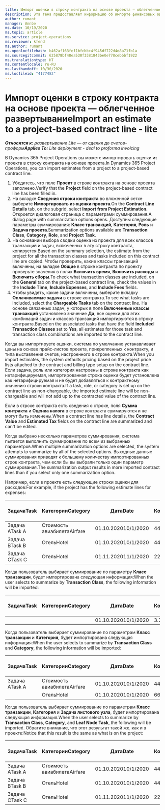 ```yaml
---
title: Импорт оценки в строку контракта на основе проекта — облегченное развертывание
description: Эта тема предоставляет информацию об импорте финансовых оценок из проекта в строку контракта.
author: rumant
manager: Annbe
ms.date: 10/19/2020
ms.topic: article
ms.service: project-operations
ms.reviewer: kfend
ms.author: rumant
ms.openlocfilehash: b462af163fef1bfcbbc4f945df722d4e8a71fb1a
ms.sourcegitcommit: 625878bf48ea530f3381843be0e778cebbbf1922
ms.translationtype: HT
ms.contentlocale: ru-RU
ms.lasthandoff: 10/30/2020
ms.locfileid: "4177482"
---
```

# <a name="import-an-estimate-to-a-project-based-contract-line---lite"></a><span data-ttu-id="6bbcc-103">Импорт оценки в строку контракта на основе проекта — облегченное развертывание</span><span class="sxs-lookup"><span data-stu-id="6bbcc-103">Import an estimate to a project-based contract line - lite</span></span>

<span data-ttu-id="6bbcc-104">_**Относится к:** развертывание Lite — от сделки до счетов-проформ_</span><span class="sxs-lookup"><span data-stu-id="6bbcc-104">_**Applies To:** Lite deployment - deal to proforma invoicing_</span></span>

<span data-ttu-id="6bbcc-105">В Dynamics 365 Project Operations вы можете импортировать оценки из проекта в строку контракта на основе проекта.</span><span class="sxs-lookup"><span data-stu-id="6bbcc-105">In Dynamics 365 Project Operations, you can import estimates from a project to a project-based contract line.</span></span>

1. <span data-ttu-id="6bbcc-106">Убедитесь, что поле **Проект** в строке контракта на основе проекта заполнено.</span><span class="sxs-lookup"><span data-stu-id="6bbcc-106">Verify that the **Project** field on the project-based contract line has been filled in.</span></span>
2. <span data-ttu-id="6bbcc-107">На вкладке **Сведения строки контракта** во вложенной сетке выберите **Импортировать из оценки проекта**.</span><span class="sxs-lookup"><span data-stu-id="6bbcc-107">On the **Contract Line Details** tab, on the subgrid, select **Import from Project Estimation**.</span></span> <span data-ttu-id="6bbcc-108">Откроется диалоговая страница с параметрами суммирования.</span><span class="sxs-lookup"><span data-stu-id="6bbcc-108">A dialog page with summarization options opens.</span></span> <span data-ttu-id="6bbcc-109">Доступны следующие параметры суммирования: **Класс транзакций**, **Категория**, **Роль** и **Задача проекта**.</span><span class="sxs-lookup"><span data-stu-id="6bbcc-109">Summarization options available are **Transaction Class**, **Category**, **Role**, and **Project Task**.</span></span>
3. <span data-ttu-id="6bbcc-110">На основании выбора сводки оценка из проекта для всех классов транзакций и задач, включенных в эту строку контракта, копируется.</span><span class="sxs-lookup"><span data-stu-id="6bbcc-110">Based on the summary selection, the estimate from the project for all the transaction classes and tasks included on this contract line are copied.</span></span> <span data-ttu-id="6bbcc-111">Чтобы проверить, какие классы транзакций включены, на вкладке **Общие** в строке контракта по проекту проверьте значения в полях **Включить время**, **Включить расходы** и **Включить сборы**.</span><span class="sxs-lookup"><span data-stu-id="6bbcc-111">To check what transaction classes are included, on the **General** tab on the project-based contract line, check the values in the **Include Time**, **Include Expenses**, and **Include Fees** fields.</span></span> 
4. <span data-ttu-id="6bbcc-112">Чтобы увидеть, какие задачи включены, выберите вкладку **Оплачиваемые задачи** в строке контракта.</span><span class="sxs-lookup"><span data-stu-id="6bbcc-112">To see what tasks are included, select the **Chargeable Tasks** tab on the contract line.</span></span> <span data-ttu-id="6bbcc-113">На основе связанных задач, у которых в поле **Включенные классы транзакций** установлено значение **Да**, все оценки для этих комбинаций задач и классов транзакций импортируются в строку контракта.</span><span class="sxs-lookup"><span data-stu-id="6bbcc-113">Based on the associated tasks that have the field **Included Transaction Classes** set to **Yes**, all estimates for those task and transaction class combinations are imported to the contract line.</span></span>

<span data-ttu-id="6bbcc-114">Когда вы импортируете оценки, система по умолчанию устанавливает цены на основе прайс-листов проекта, прикрепленных к контракту, и типа выставления счетов, настроенного в строке контракта.</span><span class="sxs-lookup"><span data-stu-id="6bbcc-114">When you import estimates, the system defaults pricing based on the project price lists attached to the contract and billing type setup on the contract line.</span></span> <span data-ttu-id="6bbcc-115">Если задача, роль или категория настроены в строке контракта как нетарифицируемая, импортированная строка оценки будет установлена как нетарифицируемая и не будет добавляться к контрактному значению строки контракта.</span><span class="sxs-lookup"><span data-stu-id="6bbcc-115">If a task, role, or category is set up on the contract line as non-chargeable, the imported estimate line will be non-chargeable and will not add up to the contracted value of the contract line.</span></span>

<span data-ttu-id="6bbcc-116">Если в строке контракта есть сведения о строке, поля **Сумма контракта** и **Оценка налога** в строке контракта суммируются и не могут быть изменены.</span><span class="sxs-lookup"><span data-stu-id="6bbcc-116">When a contract line has line details, the **Contract Value** and **Estimated Tax** fields on the contract line are summarized and can't be edited.</span></span>

<span data-ttu-id="6bbcc-117">Когда выбрано несколько параметров суммирования, система пытается выполнить суммирование по всем из выбранных параметров.</span><span class="sxs-lookup"><span data-stu-id="6bbcc-117">When multiple summarization options are selected, the system attempts to summarize by all of the selected options.</span></span> <span data-ttu-id="6bbcc-118">Выходные данные суммирования приводят к большему количеству импортированных строк контракта, чем если бы вы выбрали только один параметр суммирования.</span><span class="sxs-lookup"><span data-stu-id="6bbcc-118">The summarization output results in more imported contract lines than if you select only one summarization option.</span></span>

<span data-ttu-id="6bbcc-119">Например, если в проекте есть следующие строки оценки для расходов:</span><span class="sxs-lookup"><span data-stu-id="6bbcc-119">For example, if the project has the following estimate lines for expenses:</span></span>

| <span data-ttu-id="6bbcc-120">Задача</span><span class="sxs-lookup"><span data-stu-id="6bbcc-120">Task</span></span> | <span data-ttu-id="6bbcc-121">Категории</span><span class="sxs-lookup"><span data-stu-id="6bbcc-121">Category</span></span> | <span data-ttu-id="6bbcc-122">Дата</span><span class="sxs-lookup"><span data-stu-id="6bbcc-122">Date</span></span> | <span data-ttu-id="6bbcc-123">Количество</span><span class="sxs-lookup"><span data-stu-id="6bbcc-123">Quantity</span></span> | <span data-ttu-id="6bbcc-124">Цена за единицу</span><span class="sxs-lookup"><span data-stu-id="6bbcc-124">Unit price</span></span> | <span data-ttu-id="6bbcc-125">Сумма</span><span class="sxs-lookup"><span data-stu-id="6bbcc-125">Amount</span></span> |
| --- | --- | --- | --- | --- | --- |
| <span data-ttu-id="6bbcc-126">Задача A</span><span class="sxs-lookup"><span data-stu-id="6bbcc-126">Task A</span></span> | <span data-ttu-id="6bbcc-127">Стоимость авиабилета</span><span class="sxs-lookup"><span data-stu-id="6bbcc-127">Airfare</span></span> | <span data-ttu-id="6bbcc-128">01.10.2020</span><span class="sxs-lookup"><span data-stu-id="6bbcc-128">10/1/2020</span></span> | <span data-ttu-id="6bbcc-129">4</span><span class="sxs-lookup"><span data-stu-id="6bbcc-129">4</span></span> | <span data-ttu-id="6bbcc-130">400</span><span class="sxs-lookup"><span data-stu-id="6bbcc-130">400</span></span> | <span data-ttu-id="6bbcc-131">1600</span><span class="sxs-lookup"><span data-stu-id="6bbcc-131">1600</span></span> |
| <span data-ttu-id="6bbcc-132">Задача B</span><span class="sxs-lookup"><span data-stu-id="6bbcc-132">Task B</span></span> | <span data-ttu-id="6bbcc-133">Отель</span><span class="sxs-lookup"><span data-stu-id="6bbcc-133">Hotel</span></span> | <span data-ttu-id="6bbcc-134">01.10.2020</span><span class="sxs-lookup"><span data-stu-id="6bbcc-134">10/1/2020</span></span> | <span data-ttu-id="6bbcc-135">4</span><span class="sxs-lookup"><span data-stu-id="6bbcc-135">4</span></span> | <span data-ttu-id="6bbcc-136">200</span><span class="sxs-lookup"><span data-stu-id="6bbcc-136">200</span></span> | <span data-ttu-id="6bbcc-137">800</span><span class="sxs-lookup"><span data-stu-id="6bbcc-137">800</span></span> |
| <span data-ttu-id="6bbcc-138">Задача C</span><span class="sxs-lookup"><span data-stu-id="6bbcc-138">Task C</span></span> | <span data-ttu-id="6bbcc-139">Отель</span><span class="sxs-lookup"><span data-stu-id="6bbcc-139">Hotel</span></span> | <span data-ttu-id="6bbcc-140">01.11.2020</span><span class="sxs-lookup"><span data-stu-id="6bbcc-140">11/1/2020</span></span> | <span data-ttu-id="6bbcc-141">2</span><span class="sxs-lookup"><span data-stu-id="6bbcc-141">2</span></span> | <span data-ttu-id="6bbcc-142">200</span><span class="sxs-lookup"><span data-stu-id="6bbcc-142">200</span></span> | <span data-ttu-id="6bbcc-143">400</span><span class="sxs-lookup"><span data-stu-id="6bbcc-143">400</span></span> |

<span data-ttu-id="6bbcc-144">Когда пользователь выбирает суммирование по параметру **Класс транзакции**, будет импортирована следующая информация:</span><span class="sxs-lookup"><span data-stu-id="6bbcc-144">When the user selects to summarize by **Transaction Class**, the following information will be imported:</span></span>

| <span data-ttu-id="6bbcc-145">Задача</span><span class="sxs-lookup"><span data-stu-id="6bbcc-145">Task</span></span> | <span data-ttu-id="6bbcc-146">Категории</span><span class="sxs-lookup"><span data-stu-id="6bbcc-146">Category</span></span> | <span data-ttu-id="6bbcc-147">Дата</span><span class="sxs-lookup"><span data-stu-id="6bbcc-147">Date</span></span> | <span data-ttu-id="6bbcc-148">Количество</span><span class="sxs-lookup"><span data-stu-id="6bbcc-148">Quantity</span></span> | <span data-ttu-id="6bbcc-149">Цена за единицу</span><span class="sxs-lookup"><span data-stu-id="6bbcc-149">Unit price</span></span> | <span data-ttu-id="6bbcc-150">Сумма</span><span class="sxs-lookup"><span data-stu-id="6bbcc-150">Amount</span></span> |
| --- | --- | --- | --- | --- | --- |
| &nbsp; | &nbsp; | <span data-ttu-id="6bbcc-151">01.10.2020</span><span class="sxs-lookup"><span data-stu-id="6bbcc-151">10/1/2020</span></span> | <span data-ttu-id="6bbcc-152">3.34</span><span class="sxs-lookup"><span data-stu-id="6bbcc-152">3.34</span></span> | <span data-ttu-id="6bbcc-153">840</span><span class="sxs-lookup"><span data-stu-id="6bbcc-153">840</span></span> | <span data-ttu-id="6bbcc-154">2800</span><span class="sxs-lookup"><span data-stu-id="6bbcc-154">2800</span></span> |

<span data-ttu-id="6bbcc-155">Когда пользователь выбирает суммирование по параметрам **Класс транзакции** и **Категория**, будет импортирована следующая информация:</span><span class="sxs-lookup"><span data-stu-id="6bbcc-155">When the user selects to summarize by **Transaction Class** and **Category**, the following information will be imported:</span></span>

| <span data-ttu-id="6bbcc-156">Задача</span><span class="sxs-lookup"><span data-stu-id="6bbcc-156">Task</span></span> | <span data-ttu-id="6bbcc-157">Категории</span><span class="sxs-lookup"><span data-stu-id="6bbcc-157">Category</span></span> | <span data-ttu-id="6bbcc-158">Дата</span><span class="sxs-lookup"><span data-stu-id="6bbcc-158">Date</span></span> | <span data-ttu-id="6bbcc-159">Количество</span><span class="sxs-lookup"><span data-stu-id="6bbcc-159">Quantity</span></span> | <span data-ttu-id="6bbcc-160">Цена за единицу</span><span class="sxs-lookup"><span data-stu-id="6bbcc-160">Unit price</span></span> | <span data-ttu-id="6bbcc-161">Сумма</span><span class="sxs-lookup"><span data-stu-id="6bbcc-161">Amount</span></span> |
| --- | --- | --- | --- | --- | --- |
| <span data-ttu-id="6bbcc-162">Задача A</span><span class="sxs-lookup"><span data-stu-id="6bbcc-162">Task A</span></span> | <span data-ttu-id="6bbcc-163">Стоимость авиабилета</span><span class="sxs-lookup"><span data-stu-id="6bbcc-163">Airfare</span></span> | <span data-ttu-id="6bbcc-164">01.10.2020</span><span class="sxs-lookup"><span data-stu-id="6bbcc-164">10/1/2020</span></span> | <span data-ttu-id="6bbcc-165">4</span><span class="sxs-lookup"><span data-stu-id="6bbcc-165">4</span></span> | <span data-ttu-id="6bbcc-166">400</span><span class="sxs-lookup"><span data-stu-id="6bbcc-166">400</span></span> | <span data-ttu-id="6bbcc-167">1600</span><span class="sxs-lookup"><span data-stu-id="6bbcc-167">1600</span></span> |
| &nbsp;| <span data-ttu-id="6bbcc-168">Отель</span><span class="sxs-lookup"><span data-stu-id="6bbcc-168">Hotel</span></span> | <span data-ttu-id="6bbcc-169">01.10.2020</span><span class="sxs-lookup"><span data-stu-id="6bbcc-169">10/1/2020</span></span> | <span data-ttu-id="6bbcc-170">6</span><span class="sxs-lookup"><span data-stu-id="6bbcc-170">6</span></span> | <span data-ttu-id="6bbcc-171">200</span><span class="sxs-lookup"><span data-stu-id="6bbcc-171">200</span></span> | <span data-ttu-id="6bbcc-172">1200</span><span class="sxs-lookup"><span data-stu-id="6bbcc-172">1200</span></span> |

<span data-ttu-id="6bbcc-173">Когда пользователь выбирает суммирование по параметрам **Класс транзакции**, **Категория** и **Задача листового узла**, будет импортирована следующая информация.</span><span class="sxs-lookup"><span data-stu-id="6bbcc-173">When the user selects to summarize by **Transaction Class**, **Category**, and **Leaf Node Task**, the following will be imported.</span></span> <span data-ttu-id="6bbcc-174">Обратите внимание, что этот результат такой же, как и в проекте:</span><span class="sxs-lookup"><span data-stu-id="6bbcc-174">Notice that this result is the same as what is on the project:</span></span>

| <span data-ttu-id="6bbcc-175">Задача</span><span class="sxs-lookup"><span data-stu-id="6bbcc-175">Task</span></span> | <span data-ttu-id="6bbcc-176">Категории</span><span class="sxs-lookup"><span data-stu-id="6bbcc-176">Category</span></span> | <span data-ttu-id="6bbcc-177">Дата</span><span class="sxs-lookup"><span data-stu-id="6bbcc-177">Date</span></span> | <span data-ttu-id="6bbcc-178">Количество</span><span class="sxs-lookup"><span data-stu-id="6bbcc-178">Quantity</span></span> | <span data-ttu-id="6bbcc-179">Цена за единицу</span><span class="sxs-lookup"><span data-stu-id="6bbcc-179">Unit price</span></span> | <span data-ttu-id="6bbcc-180">Сумма</span><span class="sxs-lookup"><span data-stu-id="6bbcc-180">Amount</span></span> |
| --- | --- | --- | --- | --- | --- |
| <span data-ttu-id="6bbcc-181">Задача A</span><span class="sxs-lookup"><span data-stu-id="6bbcc-181">Task A</span></span> | <span data-ttu-id="6bbcc-182">Стоимость авиабилета</span><span class="sxs-lookup"><span data-stu-id="6bbcc-182">Airfare</span></span> | <span data-ttu-id="6bbcc-183">01.10.2020</span><span class="sxs-lookup"><span data-stu-id="6bbcc-183">10/1/2020</span></span> | <span data-ttu-id="6bbcc-184">4</span><span class="sxs-lookup"><span data-stu-id="6bbcc-184">4</span></span> | <span data-ttu-id="6bbcc-185">400</span><span class="sxs-lookup"><span data-stu-id="6bbcc-185">400</span></span> | <span data-ttu-id="6bbcc-186">1600</span><span class="sxs-lookup"><span data-stu-id="6bbcc-186">1600</span></span> |
| <span data-ttu-id="6bbcc-187">Задача B</span><span class="sxs-lookup"><span data-stu-id="6bbcc-187">Task B</span></span> | <span data-ttu-id="6bbcc-188">Отель</span><span class="sxs-lookup"><span data-stu-id="6bbcc-188">Hotel</span></span> | <span data-ttu-id="6bbcc-189">01.10.2020</span><span class="sxs-lookup"><span data-stu-id="6bbcc-189">10/1/2020</span></span> | <span data-ttu-id="6bbcc-190">4</span><span class="sxs-lookup"><span data-stu-id="6bbcc-190">4</span></span> | <span data-ttu-id="6bbcc-191">200</span><span class="sxs-lookup"><span data-stu-id="6bbcc-191">200</span></span> | <span data-ttu-id="6bbcc-192">800</span><span class="sxs-lookup"><span data-stu-id="6bbcc-192">800</span></span> |
| <span data-ttu-id="6bbcc-193">Задача C</span><span class="sxs-lookup"><span data-stu-id="6bbcc-193">Task C</span></span> | <span data-ttu-id="6bbcc-194">Отель</span><span class="sxs-lookup"><span data-stu-id="6bbcc-194">Hotel</span></span> | <span data-ttu-id="6bbcc-195">01.11.2020</span><span class="sxs-lookup"><span data-stu-id="6bbcc-195">11/1/2020</span></span> | <span data-ttu-id="6bbcc-196">2</span><span class="sxs-lookup"><span data-stu-id="6bbcc-196">2</span></span> | <span data-ttu-id="6bbcc-197">200</span><span class="sxs-lookup"><span data-stu-id="6bbcc-197">200</span></span> | <span data-ttu-id="6bbcc-198">400</span><span class="sxs-lookup"><span data-stu-id="6bbcc-198">400</span></span> |
